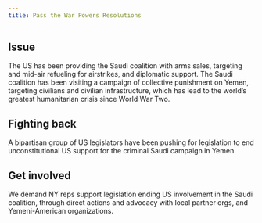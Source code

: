 ```yaml
---
title: Pass the War Powers Resolutions
---
```


## Issue

The US has been providing the Saudi coalition with arms sales, targeting and mid-air refueling for airstrikes, and diplomatic support. The Saudi coalition has been visiting a campaign of collective punishment on Yemen, targeting civilians and civilian infrastructure, which has lead to the world’s greatest humanitarian crisis since World War Two.

## Fighting back

A bipartisan group of US legislators have been pushing for legislation to end unconstitutional US support for the criminal Saudi campaign in Yemen.

## Get involved

We demand NY reps support legislation ending US involvement in the Saudi coalition, through direct actions and advocacy with local partner orgs, and Yemeni-American organizations.
